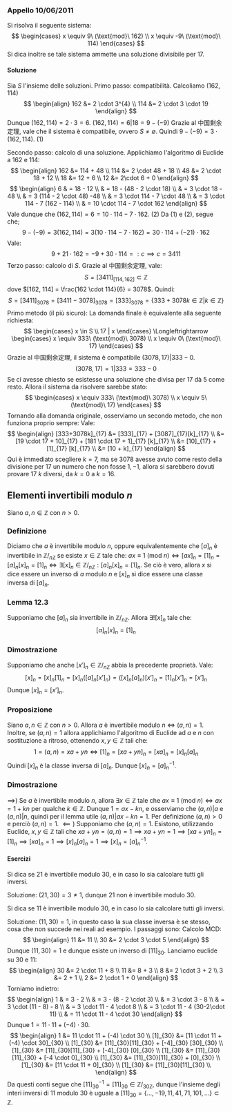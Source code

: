 ### Appello 10/06/2011
Si risolva il seguente sistema:
$$
\begin{cases}
x \equiv 9\ (\text{mod}\ 162) \\
x \equiv -9\ (\text{mod}\ 114)
\end{cases}
$$
Si dica inoltre se tale sistema ammette una soluzione divisibile per $17$.
#### Soluzione
Sia $S$ l'insieme delle soluzioni.
Primo passo: compatibilità.
Calcoliamo $(162, 114)$
$$
\begin{align} 
162 &= 2 \cdot 3^{4} \\
114 &= 2 \cdot 3 \cdot 19
\end{align}
$$
Dunque $(162,114) = 2 \cdot 3 = 6$.
$(162,114) = 6 | 18 = 9-(-9)$
Grazie al 中国剩余定理, vale che il sistema è compatibile, ovvero $S\neq \emptyset$.
Quindi $9 - (-9)=3 \cdot (162,114)$. (1)

Secondo passo: calcolo di una soluzione.
Applichiamo l'algoritmo di Euclide a $162$ e $114$:
$$
\begin{align}
162 &= 114 + 48 \\
114 &= 2 \cdot 48 + 18 \\
48 &= 2 \cdot 18 + 12 \\
18 &= 12 + 6 \\
12 &= 2\cdot 6 + 0
\end{align}
$$
$$
\begin{align}
6  & = 18 - 12 \\
 & = 18 - (48 - 2 \cdot 18) \\
  & = 3 \cdot 18 - 48 \\
 & = 3 (114 - 2 \cdot 48) -48  \\
  & = 3 \cdot 114 - 7 \cdot 48 \\
  & = 3 \cdot 114 - 7 (162 - 114) \\
  & = 10 \cdot 114 - 7 \cdot 162
\end{align}
$$
Vale dunque che $(162, 114) = 6 = 10 \cdot 114 - 7 \cdot 162$. (2)
Da (1) e (2), segue che;
$$
9-(-9) = 3 (162, 114) = 3(10 \cdot 114 - 7 \cdot 162) = 30 \cdot 114 + (-21) \cdot 162
$$
Vale:
$$
9 + 21 \cdot 162 = -9 + 30 \cdot 114 =: c \implies c = 3411
$$
Terzo passo: calcolo di $S$.
Grazie al 中国剩余定理, vale:
$$
S = [3411]_{[114, 162]} \subset \mathbb{Z}
$$
dove $[162, 114] = \frac{162 \cdot 114}{6} = 3078$.
Quindi:
$$
S = [3411]_{3078} = [3411 - 3078]_{3078} = [333]_{3078} = \{ 333 + 3078k \in \mathbb{Z} | k \in \mathbb{Z} \}
$$
Primo metodo (il più sicuro):
La domanda finale è equivalente alla seguente richiesta:
$$
\begin{cases}
x \in S \\
17 | x
\end{cases}
\Longleftrightarrow
\begin{cases}
x \equiv 333\ (\text{mod}\ 3078) \\
x \equiv 0\ (\text{mod}\ 17)
\end{cases}
$$
Grazie al 中国剩余定理, il sistema è compatibile $(3078, 17)|333 - 0$.
$$
(3078, 17) = 1 | 333 = 333 - 0
$$
Se ci avesse chiesto se esistesse una soluzione che divisa per $17$ dà $5$ come resto.
Allora il sistema da risolvere sarebbe stato:
$$
\begin{cases}
x \equiv 333\ (\text{mod}\ 3078) \\
x \equiv 5\ (\text{mod}\ 17)
\end{cases}
$$
Tornando alla domanda originale, osserviamo un secondo metodo, che non funziona proprio sempre:
Vale:
$$
\begin{align}
[333+3078k]_{17} &= [333]_{17} + [3087]_{17}[k]_{17} \\
 &= [19 \cdot 17  + 10]_{17} + [181 \cdot 17 + 1]_{17} [k]_{17} \\
 &= [10]_{17} + [1]_{17} [k]_{17} \\
 &= [10 + k]_{17}
\end{align}
$$
Qui è immediato scegliere $k=7$, ma se $3078$ avesse avuto come resto della divisione per $17$ un numero che non fosse $1, -1$, allora si sarebbero dovuti provare 17 $k$ diversi, da $k = 0$ a $k = 16$.

## Elementi invertibili modulo $n$
Siano $a, n \in \mathbb{Z}$ con $n > 0$.
### Definizione
Diciamo che $a$ è invertibile modulo $n$, oppure equivalentemente che $[a]_{n}$ è invertibile in $\mathbb{Z} \big/_{n\mathbb{Z}}$ se esiste $x \in \mathbb{Z}$ tale che:
$ax \equiv 1\ (\text{mod}\ n) \Longleftrightarrow [ax]_{n} = [1]_{n} = [a]_{n}[x]_{n} = [1]_{n} \Longleftrightarrow \exists [x]_{n} \in \mathbb{Z} \big/_{n\mathbb{Z}} : [a]_{n}[x]_{n}=[1]_{n}$.
Se ciò è vero, allora $x$ si dice essere un inverso di $a$ modulo $n$ e $[x]_{n}$ si dice essere una classe inversa di $[a]_{n}$.

### Lemma 12.3 
Supponiamo che $[a]_{n}$ sia invertibile in $\mathbb{Z} \big/_{n\mathbb{Z}}$. Allora $\exists![x]_{n}$ tale che:
$$
[a]_{n}[x]_{n} = [1]_{n}
$$
### Dimostrazione
Supponiamo che anche $[x']_{n} \in \mathbb{Z} \big/_{n\mathbb{Z}}$ abbia la precedente proprietà.
Vale:
$$
[x]_{n} = [x]_{n}[1]_{n} = [x]_{n} ([a]_{n} [x']_{n}) = ([x]_{n}[a]_{n}) [x']_{n} = [1]_{n}[x']_{n} = [x']_{n}
$$
Dunque $[x]_{n} = [x']_{n}$.

### Proposizione
Siano $a, n \in \mathbb{Z}$ con $n > 0$. Allora $a$ è invertibile modulo $n$ $\Longleftrightarrow$ $(a,n) = 1$. Inoltre, se $(a,n)=1$ allora applichiamo l'algoritmo di Euclide ad $a$ e $n$ con sostituzione a ritroso, ottenendo $x,y \in \mathbb{Z}$ tali che:
$$
1 = (a, n) = xa + yn
\Longleftrightarrow [1]_{n} = [xa + yn]_{n} = [xa]_{n} = [x]_{n}[a]_{n}
$$
Quindi $[x]_{n}$ è la classe inversa di $[a]_{n}$. Dunque $[x]_{n} = [a]_{n}^{-1}$.
### Dimostrazione
$\implies$)
Se $a$ è invertibile modulo $n$, allora $\exists x \in \mathbb{Z}$ tale che $ax \equiv 1\ (\text{mod}\ n) \Longleftrightarrow ax =1 +kn$ per qualche $k \in \mathbb{Z}$.
Dunque $1 = ax - kn$, e osserviamo che $(a,n)|a$ e $(a,n)|n$, quindi per il lemma utile $(a,n)| ax - kn = 1$. Per definizione $(a,n) > 0$ e perciò $(a,n) = 1$.
$\impliedby)$
Supponiamo che $(a,n)=1$. Esistono, utilizzando Euclide, $x,y \in \mathbb{Z}$ tali che $xa+yn = (a,n) = 1 \implies xa +yn = 1 \implies [xa + yn]_{n} = [1]_{n} \implies [xa]_{n}=1 \implies [x]_{n}[a]_{n} = 1 \implies [x]_{n} = [a]_{n}^{-1}$.

#### Esercizi
Si dica se $21$ è invertibile modulo $30$, e in caso lo sia calcolare tutti gli inversi.

Soluzione:
$(21, 30) = 3 \neq 1$, dunque $21$ non è invertibile modulo $30$.

Si dica se $11$ è invertibile modulo $30$, e in caso lo sia calcolare tutti gli inversi.

Soluzione:
$(11, 30) = 1$, in questo caso la sua classe inversa è se stesso, cosa che non succede nei reali ad esempio.
I passaggi sono:
Calcolo MCD:
$$
\begin{align}
11 &= 11 \\
30 &= 2 \cdot 3 \cdot 5
\end{align}
$$
Dunque $(11, 30) = 1$ e dunque esiste un inverso di $[11]_{30}$.
Lanciamo euclide su $30$ e $11$:
$$
\begin{align}
30 &= 2 \cdot 11 + 8 \\
11 &= 8 + 3 \\
8  &= 2 \cdot 3 + 2 \\
3 &= 2 + 1 \\
2  &= 2 \cdot 1 + 0
\end{align}
$$
Torniamo indietro:
$$
\begin{align}
1 & = 3 - 2 \\
 & = 3 - (8 - 2 \cdot 3) \\
 & = 3 \cdot 3 - 8 \\
 & = 3 \cdot (11 - 8) - 8 \\
 & = 3 \cdot 11 - 4 \cdot 8 \\
 & = 3 \cdot 11 - 4 (30-2\cdot 11) \\
 & = 11 \cdot  11 - 4 \cdot 30
\end{align}
$$
Dunque $1 = 11 \cdot 11 + (-4) \cdot 30$.
$$
\begin{align}
1 &= 11 \cdot 11 + (-4) \cdot 30 \\
[1]_{30} &=  [11 \cdot 11 + (-4) \cdot 30]_{30} \\
[1]_{30} &=  [11]_{30}[11]_{30} + [-4]_{30} [30]_{30} \\
[1]_{30} &=  [11]_{30}[11]_{30} + [-4]_{30} [0]_{30} \\
[1]_{30} &=  [11]_{30}[11]_{30} + [-4 \cdot 0]_{30} \\
[1]_{30} &=  [11]_{30}[11]_{30} + [0]_{30} \\
[1]_{30} &=  [11 \cdot 11 + 0]_{30} \\
[1]_{30} &=  [11]_{30}[11]_{30} \\
\end{align}
$$
Da questi conti segue che $[11]_{30}^{-1}=[11]_{30} \in \mathbb{Z} \big/_{30\mathbb{Z}}$, dunque l'insieme degli interi inversi di $11$ modulo $30$ è uguale a $[11]_{30}=\{ \dots, -19, 11, 41, 71, 101, \dots \}\subset \mathbb{Z}$.

